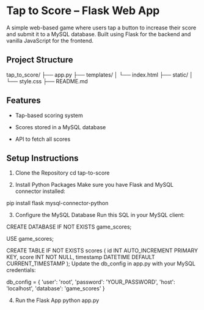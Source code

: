 # Tap to Score – Flask Web App
A simple web-based game where users tap a button to increase their score and submit it to a MySQL database. Built using Flask for the backend and vanilla JavaScript for the frontend.

## Project Structure
tap_to_score/
├── app.py
├── templates/
│   └── index.html
├── static/
│   └── style.css 
├── README.md

 ## Features
- Tap-based scoring system

- Scores stored in a MySQL database

- API to fetch all scores

## Setup Instructions

1. Clone the Repository
cd tap-to-score

3. Install Python Packages
Make sure you have Flask and MySQL connector installed:

pip install flask mysql-connector-python

3. Configure the MySQL Database
Run this SQL in your MySQL client:

CREATE DATABASE IF NOT EXISTS game_scores;

USE game_scores;

CREATE TABLE IF NOT EXISTS scores (
    id INT AUTO_INCREMENT PRIMARY KEY,
    score INT NOT NULL,
    timestamp DATETIME DEFAULT CURRENT_TIMESTAMP
);
Update the db_config in app.py with your MySQL credentials:

db_config = {
    'user': 'root',
    'password': 'YOUR_PASSWORD',
    'host': 'localhost',
    'database': 'game_scores'
}

4. Run the Flask App
python app.py



